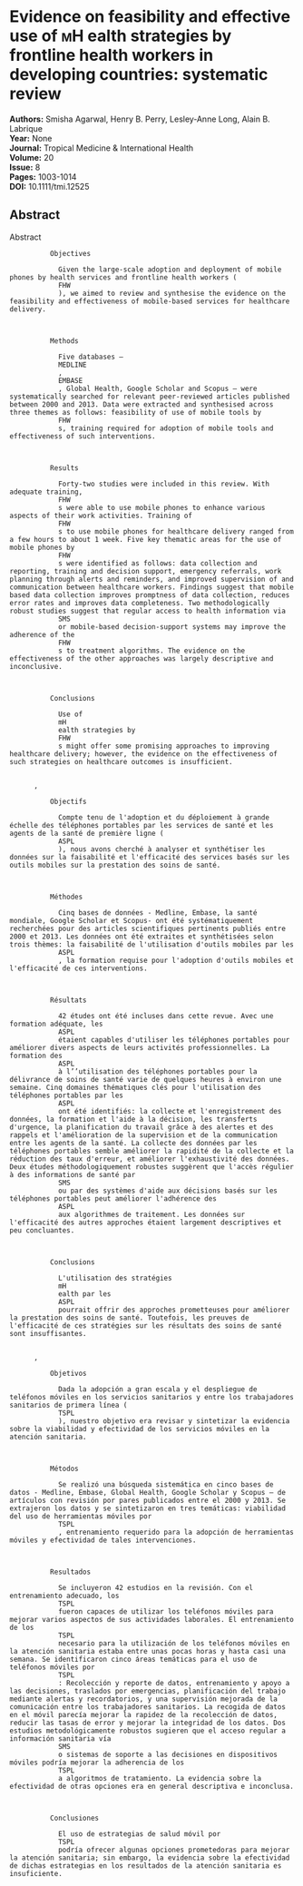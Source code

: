 # Evidence on feasibility and effective use of <span style="font-variant:small-caps;">mH</span> ealth strategies by frontline health workers in developing countries: systematic review

**Authors:** Smisha Agarwal, Henry B. Perry, Lesley‐Anne Long, Alain B. Labrique  
**Year:** None  
**Journal:** Tropical Medicine & International Health  
**Volume:** 20  
**Issue:** 8  
**Pages:** 1003-1014  
**DOI:** 10.1111/tmi.12525  

## Abstract
Abstract
            
              Objectives
              
                Given the large‐scale adoption and deployment of mobile phones by health services and frontline health workers (
                FHW
                ), we aimed to review and synthesise the evidence on the feasibility and effectiveness of mobile‐based services for healthcare delivery.
              
            
            
              Methods
              
                Five databases –
                MEDLINE
                ,
                EMBASE
                , Global Health, Google Scholar and Scopus – were systematically searched for relevant peer‐reviewed articles published between 2000 and 2013. Data were extracted and synthesised across three themes as follows: feasibility of use of mobile tools by
                FHW
                s, training required for adoption of mobile tools and effectiveness of such interventions.
              
            
            
              Results
              
                Forty‐two studies were included in this review. With adequate training,
                FHW
                s were able to use mobile phones to enhance various aspects of their work activities. Training of
                FHW
                s to use mobile phones for healthcare delivery ranged from a few hours to about 1 week. Five key thematic areas for the use of mobile phones by
                FHW
                s were identified as follows: data collection and reporting, training and decision support, emergency referrals, work planning through alerts and reminders, and improved supervision of and communication between healthcare workers. Findings suggest that mobile based data collection improves promptness of data collection, reduces error rates and improves data completeness. Two methodologically robust studies suggest that regular access to health information via
                SMS
                or mobile‐based decision‐support systems may improve the adherence of the
                FHW
                s to treatment algorithms. The evidence on the effectiveness of the other approaches was largely descriptive and inconclusive.
              
            
            
              Conclusions
              
                Use of
                mH
                ealth strategies by
                FHW
                s might offer some promising approaches to improving healthcare delivery; however, the evidence on the effectiveness of such strategies on healthcare outcomes is insufficient.
              
            
          , 
            
              Objectifs
              
                Compte tenu de l'adoption et du déploiement à grande échelle des téléphones portables par les services de santé et les agents de la santé de première ligne (
                ASPL
                ), nous avons cherché à analyser et synthétiser les données sur la faisabilité et l'efficacité des services basés sur les outils mobiles sur la prestation des soins de santé.
              
            
            
              Méthodes
              
                Cinq bases de données ‐ Medline, Embase, la santé mondiale, Google Scholar et Scopus‐ ont été systématiquement recherchées pour des articles scientifiques pertinents publiés entre 2000 et 2013. Les données ont été extraites et synthétisées selon trois thèmes: la faisabilité de l'utilisation d'outils mobiles par les
                ASPL
                , la formation requise pour l'adoption d'outils mobiles et l'efficacité de ces interventions.
              
            
            
              Résultats
              
                42 études ont été incluses dans cette revue. Avec une formation adéquate, les
                ASPL
                étaient capables d'utiliser les téléphones portables pour améliorer divers aspects de leurs activités professionnelles. La formation des
                ASPL
                à l’’utilisation des téléphones portables pour la délivrance de soins de santé varie de quelques heures à environ une semaine. Cinq domaines thématiques clés pour l'utilisation des téléphones portables par les
                ASPL
                ont été identifiés: la collecte et l'enregistrement des données, la formation et l'aide à la décision, les transferts d'urgence, la planification du travail grâce à des alertes et des rappels et l'amélioration de la supervision et de la communication entre les agents de la santé. La collecte des données par les téléphones portables semble améliorer la rapidité de la collecte et la réduction des taux d'erreur, et améliorer l'exhaustivité des données. Deux études méthodologiquement robustes suggèrent que l'accès régulier à des informations de santé par
                SMS
                ou par des systèmes d'aide aux décisions basés sur les téléphones portables peut améliorer l'adhérence des
                ASPL
                aux algorithmes de traitement. Les données sur l'efficacité des autres approches étaient largement descriptives et peu concluantes.
              
            
            
              Conclusions
              
                L'utilisation des stratégies
                mH
                ealth par les
                ASPL
                pourrait offrir des approches prometteuses pour améliorer la prestation des soins de santé. Toutefois, les preuves de l'efficacité de ces stratégies sur les résultats des soins de santé sont insuffisantes.
              
            
          , 
            
              Objetivos
              
                Dada la adopción a gran escala y el despliegue de teléfonos móviles en los servicios sanitarios y entre los trabajadores sanitarios de primera línea (
                TSPL
                ), nuestro objetivo era revisar y sintetizar la evidencia sobre la viabilidad y efectividad de los servicios móviles en la atención sanitaria.
              
            
            
              Métodos
              
                Se realizó una búsqueda sistemática en cinco bases de datos ‐ Medline, Embase, Global Health, Google Scholar y Scopus – de artículos con revisión por pares publicados entre el 2000 y 2013. Se extrajeron los datos y se sintetizaron en tres temáticas: viabilidad del uso de herramientas móviles por
                TSPL
                , entrenamiento requerido para la adopción de herramientas móviles y efectividad de tales intervenciones.
              
            
            
              Resultados
              
                Se incluyeron 42 estudios en la revisión. Con el entrenamiento adecuado, los
                TSPL
                fueron capaces de utilizar los teléfonos móviles para mejorar varios aspectos de sus actividades laborales. El entrenamiento de los
                TSPL
                necesario para la utilización de los teléfonos móviles en la atención sanitaria estaba entre unas pocas horas y hasta casi una semana. Se identificaron cinco áreas temáticas para el uso de teléfonos móviles por
                TSPL
                : Recolección y reporte de datos, entrenamiento y apoyo a las decisiones, traslados por emergencias, planificación del trabajo mediante alertas y recordatorios, y una supervisión mejorada de la comunicación entre los trabajadores sanitarios. La recogida de datos en el móvil parecía mejorar la rapidez de la recolección de datos, reducir las tasas de error y mejorar la integridad de los datos. Dos estudios metodológicamente robustos sugieren que el acceso regular a información sanitaria vía
                SMS
                o sistemas de soporte a las decisiones en dispositivos móviles podría mejorar la adherencia de los
                TSPL
                a algoritmos de tratamiento. La evidencia sobre la efectividad de otras opciones era en general descriptiva e inconclusa.
              
            
            
              Conclusiones
              
                El uso de estrategias de salud móvil por
                TSPL
                podría ofrecer algunas opciones prometedoras para mejorar la atención sanitaria; sin embargo, la evidencia sobre la efectividad de dichas estrategias en los resultados de la atención sanitaria es insuficiente.

